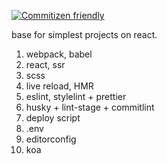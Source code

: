 [![Commitizen friendly](https://img.shields.io/badge/commitizen-friendly-brightgreen.svg)](http://commitizen.github.io/cz-cli/)

base for simplest projects on react.

1. webpack, babel
2. react, ssr
3. scss
4. live reload, HMR
5. eslint, stylelint + prettier
6. husky + lint-stage + commitlint
7. deploy script
8. .env
9. editorconfig
10. koa
